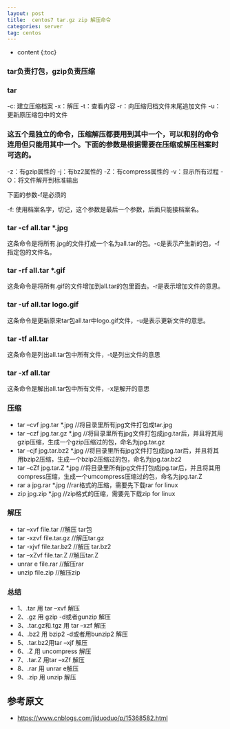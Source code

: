 ```yaml
---
layout: post
title:  centos7 tar.gz zip 解压命令
categories: server
tag: centos
---
```



* content
{:toc}


### tar负责打包，gzip负责压缩

### tar
-c: 建立压缩档案
-x：解压
-t：查看内容
-r：向压缩归档文件末尾追加文件
-u：更新原压缩包中的文件


### 这五个是独立的命令，压缩解压都要用到其中一个，可以和别的命令连用但只能用其中一个。下面的参数是根据需要在压缩或解压档案时可选的。

-z：有gzip属性的
-j：有bz2属性的
-Z：有compress属性的
-v：显示所有过程
-O：将文件解开到标准输出

下面的参数-f是必须的

-f: 使用档案名字，切记，这个参数是最后一个参数，后面只能接档案名。

### tar -cf all.tar *.jpg
这条命令是将所有.jpg的文件打成一个名为all.tar的包。-c是表示产生新的包，-f指定包的文件名。

### tar -rf all.tar *.gif
这条命令是将所有.gif的文件增加到all.tar的包里面去。-r是表示增加文件的意思。

### tar -uf all.tar logo.gif
这条命令是更新原来tar包all.tar中logo.gif文件，-u是表示更新文件的意思。

### tar -tf all.tar
这条命令是列出all.tar包中所有文件，-t是列出文件的意思

### tar -xf all.tar
这条命令是解出all.tar包中所有文件，-x是解开的意思

### 压缩
- tar –cvf jpg.tar *.jpg //将目录里所有jpg文件打包成tar.jpg
- tar –czf jpg.tar.gz *.jpg //将目录里所有jpg文件打包成jpg.tar后，并且将其用gzip压缩，生成一个gzip压缩过的包，命名为jpg.tar.gz
- tar –cjf jpg.tar.bz2 *.jpg //将目录里所有jpg文件打包成jpg.tar后，并且将其用bzip2压缩，生成一个bzip2压缩过的包，命名为jpg.tar.bz2
- tar –cZf jpg.tar.Z *.jpg //将目录里所有jpg文件打包成jpg.tar后，并且将其用compress压缩，生成一个umcompress压缩过的包，命名为jpg.tar.Z
- rar a jpg.rar *.jpg //rar格式的压缩，需要先下载rar for linux
- zip jpg.zip *.jpg //zip格式的压缩，需要先下载zip for linux

### 解压
- tar –xvf file.tar //解压 tar包
- tar -xzvf file.tar.gz //解压tar.gz
- tar -xjvf file.tar.bz2 //解压 tar.bz2
- tar –xZvf file.tar.Z //解压tar.Z
- unrar e file.rar //解压rar
- unzip file.zip //解压zip

### 总结
- 1、.tar 用 tar –xvf 解压
- 2、.gz 用 gzip -d或者gunzip 解压
- 3、.tar.gz和.tgz 用 tar –xzf 解压
- 4、.bz2 用 bzip2 -d或者用bunzip2 解压
- 5、.tar.bz2用tar –xjf 解压
- 6、.Z 用 uncompress 解压
- 7、.tar.Z 用tar –xZf 解压
- 8、.rar 用 unrar e解压
- 9、.zip 用 unzip 解压


参考原文
-

- <a href="https://www.cnblogs.com/jiduoduo/p/15368582.html" target="_blank">https://www.cnblogs.com/jiduoduo/p/15368582.html</a>